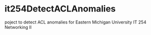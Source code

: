 # it254DetectACLAnomalies
poject to detect ACL anomalies for Eastern Michigan University IT 254 Networking II
